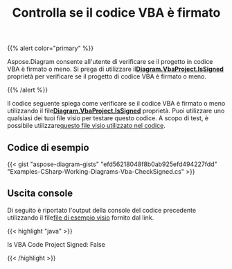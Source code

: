 ﻿---
title: Controlla se il codice VBA è firmato
type: docs
weight: 100
url: /it/net/check-if-vba-code-is-signed/
description: Controlla se il codice vba è firmato con la libreria Aspose.Diagram.
---
{{% alert color="primary" %}}

Aspose.Diagram consente all'utente di verificare se il progetto in codice VBA è firmato o meno. Si prega di utilizzare il[**Diagram.VbaProject.IsSigned**](https://reference.aspose.com/diagram/net/aspose.diagram.vba/vbaproject/properties/issigned) proprietà per verificare se il progetto di codice VBA è firmato o meno.

{{% /alert %}}

 Il codice seguente spiega come verificare se il codice VBA è firmato o meno utilizzando il file[**Diagram.VbaProject.IsSigned**](https://reference.aspose.com/diagram/net/aspose.diagram.vba/vbaproject/properties/issigned) proprietà. Puoi utilizzare uno qualsiasi dei tuoi file visio per testare questo codice. A scopo di test, è possibile utilizzare[questo file visio utilizzato nel codice](1.vsdm).

## Codice di esempio

{{< gist "aspose-diagram-gists" "efd56218048f8b0ab925efd494227fdd" "Examples-CSharp-Working-Diagrams-Vba-CheckSigned.cs" >}}

## Uscita console

 Di seguito è riportato l'output della console del codice precedente utilizzando il file[file di esempio visio](1out.vsdm) fornito dal link.

{{< highlight "java" >}}

Is VBA Code Project Signed: False

{{< /highlight >}}
